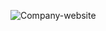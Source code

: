 


![Company-website](https://github.com/Hadis-jamali/Company-website/assets/132214893/ee0ff59b-58b8-4de3-ba0a-d4de5a0ae0a4)
